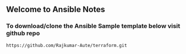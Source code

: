 ## Welcome to Ansible Notes

### To download/clone the Ansible Sample template below visit github repo
```
https://github.com/Rajkumar-Aute/terraform.git
```
